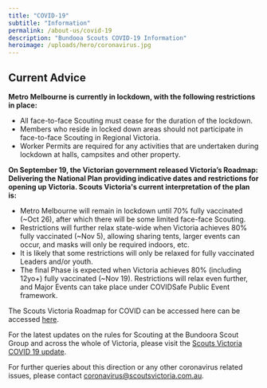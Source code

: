 ```yaml
---
title: "COVID-19"
subtitle: "Information"
permalink: /about-us/covid-19
description: "Bundooa Scouts COVID-19 Information"
heroimage: /uploads/hero/coronavirus.jpg
---
```


## Current Advice

**Metro Melbourne is currently in lockdown, with the following restrictions in place:**

* All face-to-face Scouting must cease for the duration of the lockdown.
* Members who reside in locked down areas should not participate in face-to-face Scouting in Regional Victoria.
* Worker Permits are required for any activities that are undertaken during lockdown at halls, campsites and other property.

**On September 19, the Victorian government released Victoria’s Roadmap: Delivering the National Plan providing indicative dates and restrictions for opening up Victoria. Scouts Victoria's current interpretation of the plan is:**

* Metro Melbourne will remain in lockdown until 70% fully vaccinated (~Oct 26), after which there will be some limited face-face Scouting.
* Restrictions will further relax state-wide when Victoria achieves 80% fully vaccinated (~Nov 5), allowing sharing tents, larger events can occur, and masks will only be required indoors, etc.
* It is likely that some restrictions will only be relaxed for fully vaccinated Leaders and/or youth.
* The final Phase is expected when Victoria achieves 80% (including 12yo+) fully vaccinated (~Nov 19). Restrictions will relax even further, and Major Events can take place under COVIDSafe Public Event framework.

The Scouts Victoria Roadmap for COVID can be accessed here can be accessed [here](https://scoutsvictoria.com.au/media/6297/scouts-victoria-roadmap-for-covid-sep19.pdf).

For the latest updates on the rules for Scouting at the Bundoora Scout Group and across the whole of Victoria, please visit the [Scouts Victoria COVID 19 update](https://scoutsvictoria.com.au/about-us/news/covid-19-update/).

For further queries about this direction or any other coronavirus related issues, please contact [coronavirus@scoutsvictoria.com.au](mailto:coronavirus@scoutsvictoria.com.au).